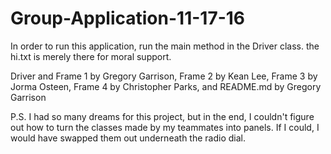 # Group-Application-11-17-16

In order to run this application, run the main method in the Driver class.  the hi.txt is merely there for moral support.

Driver and Frame 1 by Gregory Garrison,
Frame 2 by Kean Lee,
Frame 3 by Jorma Osteen,
Frame 4 by Christopher Parks, and
README.md by Gregory Garrison

P.S. I had so many dreams for this project, but in the end, 
I couldn't figure out how to turn the classes made by my teammates into panels.
If I could, I would have swapped them out underneath the radio dial.
